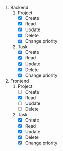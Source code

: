 1. Backend
    1. Project
       - [x] Create
       - [x] Read
       - [x] Update
       - [x] Delete
       - [x] Change priority

   2. Task
      - [x] Create
      - [x] Read
      - [x] Update
      - [x] Delete
      - [x] Change priority
      
2. Frontend
    1. Project
       - [ ] Create
       - [x] Read
       - [ ] Update
       - [ ] Delete

   2. Task
      - [x] Create
      - [x] Read
      - [x] Update
      - [x] Delete
      - [x] Change priority
